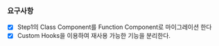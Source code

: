 ### 요구사항

- [x] Step1의 Class Component를 Function Component로 마이그레이션 한다
- [x] Custom Hooks을 이용하여 재사용 가능한 기능을 분리한다.
